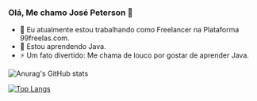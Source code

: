### Olá, Me chamo José Peterson 👋

- 🔭 Eu atualmente estou trabalhando como Freelancer na Plataforma 99freelas.com.
- 🌱 Estou aprendendo Java.
- ⚡ Um fato divertido: Me chama de louco por gostar de aprender Java. 

<!--
**PetsuTHEPRO/PetsuTHEPRO** is a ✨ _special_ ✨ repository because its `README.md` (this file) appears on your GitHub profile.

Here are some ideas to get you started:

- 🔭 I’m currently working on ...
- 🌱 I’m currently learning ...
- 👯 I’m looking to collaborate on ...
- 🤔 I’m looking for help with ...
- 💬 Ask me about ...
- 📫 How to reach me: ...
- 😄 Pronouns: ...
- ⚡ Fun fact: ...
-->

![Anurag's GitHub stats](https://github-readme-stats.vercel.app/api?username=PetsuTHEPRO&show_icons=true&theme=tokyonight)

[![Top Langs](https://github-readme-stats.vercel.app/api/top-langs/?username=PetsuTHEPRO&layout=compact)](https://github.com/anuraghazra/github-readme-stats)
